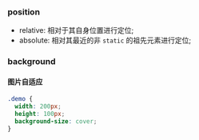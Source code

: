 ### position

* relative: 相对于其自身位置进行定位;
* absolute: 相对其最近的非 `static` 的祖先元素进行定位;

### background

#### 图片自适应

```css
.demo {
  width: 200px;
  height: 100px;
  background-size: cover;
}
```